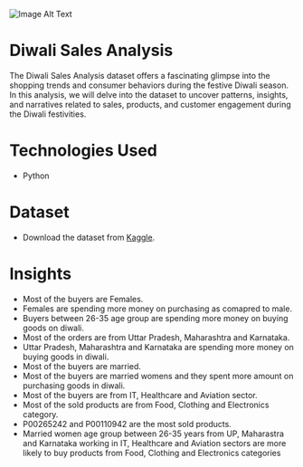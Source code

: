 ![Image Alt Text](https://i.postimg.cc/pVqC8NgH/Diwali-Sales-Image.jpg)

# Diwali Sales Analysis  
The Diwali Sales Analysis dataset offers a fascinating glimpse into the shopping trends and consumer behaviors during the festive Diwali season. In this analysis, we will delve into the dataset to uncover patterns, insights, and narratives related to sales, products, and customer engagement during the Diwali festivities.

# Technologies Used  
* Python
  
# Dataset  
* Download the dataset from [Kaggle](https://www.kaggle.com/datasets/bishtudas/diwali-sales-dataset?select=Diwali+Sales+Data.csv).
  
# Insights  
* Most of the buyers are Females.
* Females are spending more money on purchasing as comapred to male.
* Buyers between 26-35 age group are spending more money on buying goods on diwali.
* Most of the orders are from Uttar Pradesh, Maharashtra and Karnataka.
* Uttar Pradesh, Maharashtra and Karnataka are spending more money on buying goods in diwali.
* Most of the buyers are married.
* Most of the buyers are married womens and they spent more amount on purchasing goods in diwali.
* Most of the buyers are from IT, Healthcare and Aviation sector.
* Most of the sold products are from Food, Clothing and Electronics category.
* P00265242 and P00110942 are the most sold products.
* Married women age group between 26-35 years from UP, Maharastra and Karnataka working in IT, Healthcare and Aviation sectors are more likely to buy products from Food, Clothing and Electronics categories




























